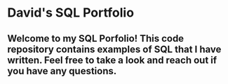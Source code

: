 # David's SQL Portfolio 
## Welcome to my SQL Porfolio! This code repository contains examples of SQL that I have written. Feel free to take a look and reach out if you have any questions. 
